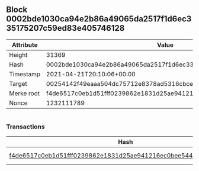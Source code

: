 ## Block 0002bde1030ca94e2b86a49065da2517f1d6ec335175207c59ed83e405746128

Attribute | Value
--- | ---
Height | 31369
Hash | 0002bde1030ca94e2b86a49065da2517f1d6ec335175207c59ed83e405746128
Timestamp | 2021-04-21T20:10:06+00:00
Target | 00254142f49eaaa504dc75712e8378ad5316cbcead634704b3734b6271167cc4
Merke root | f4de6517c0eb1d51fff0239862e1831d25ae941216ec0bee5448371c846501db
Nonce | 1232111789

```

```

### Transactions

Hash | Amount
--- | ---
[f4de6517c0eb1d51fff0239862e1831d25ae941216ec0bee5448371c846501db](f4de6517c0eb1d51fff0239862e1831d25ae941216ec0bee5448371c846501db.md) | 10.00000000 SKEPTI 
